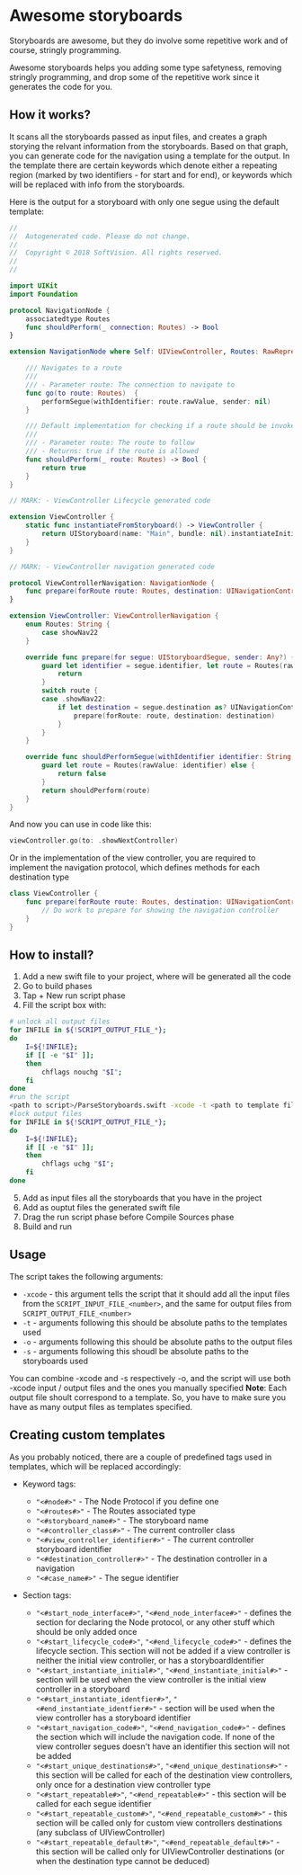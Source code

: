 # Awesome storyboards

Storyboards are awesome, but they do involve some repetitive work and of course, stringly programming.

Awesome storyboards helps you adding some type safetyness, removing stringly programming, and drop some of the repetitive work since it generates the code for you.

## How it works?

It scans all the storyboards passed as input files, and creates a graph storying the relvant information from the storyboards. Based on that graph, you can generate code for the navigation using a template for the output.
In the template there are certain keywords which denote either a repeating region (marked by two identifiers - for start and for end), or keywords which will be replaced with info from the storyboards.

Here is the output for a storyboard with only one segue using the default template:

```swift
//
//  Autogenerated code. Please do not change.
//
//  Copyright © 2018 SoftVision. All rights reserved.
//
//

import UIKit
import Foundation

protocol NavigationNode {
    associatedtype Routes
    func shouldPerform(_ connection: Routes) -> Bool
}

extension NavigationNode where Self: UIViewController, Routes: RawRepresentable, Routes.RawValue == String {

    /// Navigates to a route
    ///
    /// - Parameter route: The connection to navigate to
    func go(to route: Routes)  {
        performSegue(withIdentifier: route.rawValue, sender: nil)
    }

    /// Default implementation for checking if a route should be invoked
    ///
    /// - Parameter route: The route to follow
    /// - Returns: true if the route is allowed
    func shouldPerform(_ route: Routes) -> Bool {
        return true
    }
}

// MARK: - ViewController Lifecycle generated code

extension ViewController {
    static func instantiateFromStoryboard() -> ViewController {
        return UIStoryboard(name: "Main", bundle: nil).instantiateInitialViewController() as! ViewController
    }
}

// MARK: - ViewController navigation generated code

protocol ViewControllerNavigation: NavigationNode {
    func prepare(forRoute route: Routes, destination: UINavigationController)
}

extension ViewController: ViewControllerNavigation {
    enum Routes: String {
        case showNav22
    }

    override func prepare(for segue: UIStoryboardSegue, sender: Any?) {
        guard let identifier = segue.identifier, let route = Routes(rawValue: identifier) else {
            return
        }
        switch route {
        case .showNav22:
            if let destination = segue.destination as? UINavigationController {
                prepare(forRoute: route, destination: destination)
            }
        }
    }

    override func shouldPerformSegue(withIdentifier identifier: String, sender: Any?) -> Bool {
        guard let route = Routes(rawValue: identifier) else {
            return false
        }
        return shouldPerform(route)
    }
}

```

And now you can use in code like this:

```swift
viewController.go(to: .showNextController)
```

Or in the implementation of the view controller, you are required to implement the navigation protocol, which defines methods for each destination type

```swift
class ViewController {
	func prepare(forRoute route: Routes, destination: UINavigationController) {
		// Do work to prepare for showing the navigation controller
	}
}


```


## How to install?

1. Add a new swift file to your project, where will be generated all the code
2. Go to build phases
3. Tap + New run script phase
4. Fill the script box with: 

```sh
# unlock all output files
for INFILE in ${!SCRIPT_OUTPUT_FILE_*};
do
    I=${!INFILE};
    if [[ -e "$I" ]];
    then
        chflags nouchg "$I";
    fi
done
#run the script
<path to script>/ParseStoryboards.swift -xcode -t <path to template file>
#lock output files
for INFILE in ${!SCRIPT_OUTPUT_FILE_*};
do
    I=${!INFILE};
    if [[ -e "$I" ]];
    then
        chflags uchg "$I";
    fi
done

```

5. Add as input files all the storyboards that you have in the project
6. Add as ouptut files the generated swift file
7. Drag the run script phase before Compile Sources phase 
8. Build and run

## Usage

The script takes the following arguments:
* `-xcode` - this argument tells the script that it should add all the input files from the `SCRIPT_INPUT_FILE_<number>`, and the same for output files from `SCRIPT_OUTPUT_FILE_<number>`
* `-t` - arguments following this should be absolute paths to the templates used
* `-o` - arguments following this should be absolute paths to the output files
* `-s` - arguments following this shoudl be absolute paths to the storyboards used

You can combine -xcode and -s respectively -o, and the script will use both -xcode input / output files and the ones you manually specified
**Note**: Each output file shoult correspond to a template. So, you have to make sure you have as many output files as templates specified.

## Creating custom templates

As you probably noticed, there are a couple of predefined tags used in templates, which will be replaced accordingly:

* Keyword tags:
	-  `"<#node#>"` - The Node Protocol if you define one
    -  `"<#routes#>"` - The Routes associated type
    -  `"<#storyboard_name#>"` - The storyboard name 
    -  `"<#controller_class#>"` - The current controller class
    -  `"<#view_controller_identifier#>"` - The current controller storyboard identifier
    -  `"<#destination_controller#>"` - The destination controller in a navigation
    -  `"<#case_name#>"` - The segue identifier

* Section tags:
	-  `"<#start_node_interface#>"`, `"<#end_node_interface#>"` - defines the section for declaring the Node protocol, or any other stuff which should be only added once
    -  `"<#start_lifecycle_code#>"`, `"<#end_lifecycle_code#>"` - defines the lifecycle section. This section will not be added if a view controller is neither the initial view controller, or has a storyboardIdentifier
    -  `"<#start_instantiate_initial#>"`, `"<#end_instantiate_initial#>"` - section will be used when the view controller is the initial view controller in a storyboard
    -  `"<#start_instantiate_identfier#>"`, `"<#end_instantiate_identfier#>"` - section will be used when the view controller has a storyboard identifier
    -  `"<#start_navigation_code#>"`, `"<#end_navigation_code#>"` - defines the section which will include the navigation code. If none of the view controller segues doesn't have an identifier this section will not be added
    -  `"<#start_unique_destinations#>"`, `"<#end_unique_destinations#>"` - this section will be called for each of the destination view controllers, only once for a destination view controller type
    -  `"<#start_repeatable#>"`, `"<#end_repeatable#>"` - this section will be called for each segue identifier 
    -  `"<#start_repeatable_custom#>"`, `"<#end_repeatable_custom#>"` - this section will be called only for custom view controllers destinations (any subclass of UIViewController)
    -  `"<#start_repeatable_default#>"`, `"<#end_repeatable_default#>"` - this section will be called only for UIViewController destinations (or when the destination type cannot be deduced)


